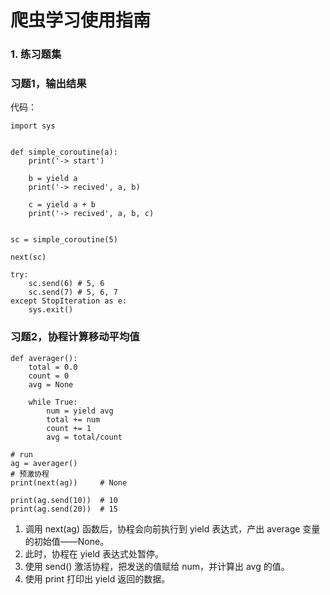 
# 爬虫学习使用指南


### 1. 练习题集

### 习题1，输出结果

代码：

	import sys


	def simple_coroutine(a):
	    print('-> start')
	
	    b = yield a
	    print('-> recived', a, b)
	
	    c = yield a + b
	    print('-> recived', a, b, c)


	sc = simple_coroutine(5)
	
	next(sc)
	
	try:
	    sc.send(6) # 5, 6
	    sc.send(7) # 5, 6, 7
	except StopIteration as e:
	    sys.exit()

### 习题2，协程计算移动平均值

	def averager():
	    total = 0.0
	    count = 0
	    avg = None
	
	    while True:
	        num = yield avg
	        total += num
	        count += 1
	        avg = total/count
	
	# run
	ag = averager()
	# 预激协程
	print(next(ag))     # None
	
	print(ag.send(10))  # 10
	print(ag.send(20))  # 15

1. 调用 next(ag) 函数后，协程会向前执行到 yield 表达式，产出 average 变量的初始值——None。 
2. 此时，协程在 yield 表达式处暂停。 
3. 使用 send() 激活协程，把发送的值赋给 num，并计算出 avg 的值。 
4. 使用 print 打印出 yield 返回的数据。


